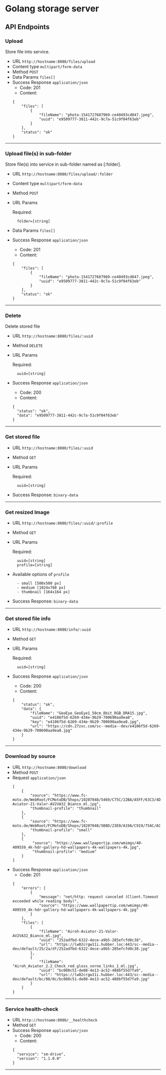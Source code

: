 # Golang storage server
## API Endpoints
### Upload 
Store file into service.
* URL `http://hostname:8080/files/upload`
* Content type `multipart/form-data`
* Method `POST`
* Data Params `files[]`
* Success Response `application/json`
    * Code: 201
    * Content:
    ````
    {
        "files": [
            {
                "fileName": "photo-1541727687969-ce40493cd847.jpeg",
                "uuid": "e9509777-3811-442c-9c7a-51c9f04f63eb"
            }
        ],
        "status": "ok"
    }
  ````
---
### Upload file(s) in sub-folder
Store file(s) into service in sub-folder named as [:folder].
* URL `http://hostname:8080/files/upload/:folder`
* Content type `multipart/form-data`
* Method `POST`
* URL Params
  
  Required: 
 
        folder=[string]
        
* Data Params `files[]`
* Success Response `application/json`
    * Code: 201
    * Content:
    ````
    {
        "files": [
            {
                "fileName": "photo-1541727687969-ce40493cd847.jpeg",
                "uuid": "e9509777-3811-442c-9c7a-51c9f04f63eb"
            }
        ],
        "status": "ok"
    }
  ````
---
### Delete
Delete stored file
* URL `http://hostname:8080/files/:uuid`
* Method `DELETE`
* URL Params
  
  Required: 
 
        uuid=[string]

* Success Response `application/json`
    * Code: 200
    * Content:
    ````
    {
      "status": "ok",
      "data": "e9509777-3811-442c-9c7a-51c9f04f63eb"
    }
    ````
---
### Get stored file
* URL `http://hostname:8080/files/:uuid`
* Method `GET`
* URL Params
  
  Required: 
 
        uuid=[string]
        
* Success Response: `binary-data`
---
### Get resized Image
* URL `http://hostname:8080/files/:uuid/:profile`
* Method `GET`
* URL Params
  
  Required: 
 
        uuid=[string]
        profile=[string]

* Available options of `profile`
        
        - small [500x500 px]
        - medium [1024x768 px]
        - thumbnail [164x164 px]
        
* Success Response: `binary-data`
---
### Get stored file info
* URL `http://hostname:8080/info/:uuid`
* Method `GET`
* URL Params
  
  Required: 
    
        uuid=[string]
        
* Success Response `application/json`
    * Code: 200
    * Content:
    ````
    {
        "status": "ok",
        "data": {
            "fileName": "GeoEye_GeoEye1_50cm_8bit_RGB_DRA15.jpg",
            "uuid": "e4106f5d-6269-434e-9b29-700690aa9ea8",
            "key": "e4106f5d-6269-434e-9b29-700690aa9ea8.jpg",
            "url": "https://cdn.27zxc.com/sc--media--dev/e4106f5d-6269-434e-9b29-700690aa9ea8.jpg"
        }
    }
    ````
___
### Download by source
* URL `http://hostname:8080/download`
* Method `POST`
* Request `application/json`
    ````
    [
        {
            "source": "https://www.fc-moto.de/WebRoot/FCMotoDB/Shops/10207048/5469/C75C/22BA/A5FF/63C3/4DEB/AE59/5639/Airoh-Aviator-21-Valor-AV2VA32_Bianco_ml.jpg",
            "thumbnail-profile": "thumbnail"
        },
        {
            "source": "https://www.fc-moto.de/WebRoot/FCMotoDB/Shops/10207048/5B8D/23E0/A19A/C919/75AC/AC1E/1404/1A54/Airoh_Aviator_2.2_Check_red_gloss_vorne_links_1_ml.jpg",
            "thumbnail-profile": "small"
        },
        {
             "source": "https://www.wallpapertip.com/wmimgs/40-409559_4k-hdr-gallery-hd-wallpapers-4k-wallpapers-4k.jpg",
             "thumbnail-profile": "medium"
        }
    ]
    ````
* Success Response `application/json`
    * Code: 201
    ````
    {
        "errors": [
            {
                "message": "net/http: request canceled (Client.Timeout exceeded while reading body)",
                "source": "https://www.wallpapertip.com/wmimgs/40-409559_4k-hdr-gallery-hd-wallpapers-4k-wallpapers-4k.jpg"
            }
        ],
        "files": [
            {
                "fileName": "Airoh-Aviator-21-Valor-AV2VA32_Bianco_ml.jpg",
                "uuid": "252adfbd-6322-4ece-a9b5-285efcfd0c38",
                "url": "https://lw02crgw11i.hubber.loc:443/sc--media--dev/default/25/2a/df/252adfbd-6322-4ece-a9b5-285efcfd0c38.jpg"
            },
            {
                "fileName": "Airoh_Aviator_2.2_Check_red_gloss_vorne_links_1_ml.jpg",
                "uuid": "bc080c51-de88-4e13-ac52-488bf55d7fa9",
                "url": "https://lw02crgw11i.hubber.loc:443/sc--media--dev/default/bc/08/0c/bc080c51-de88-4e13-ac52-488bf55d7fa9.jpg"
            }
        ]
    }
    ````
___
### Service health-check
* URL `http://hostname:8080/__healthcheck`
* Method `GET`
* Success Response `application/json`
    * Code: 200
    * Content:
    ````
    {
      "service": "sm-drive",
      "version": "1.1.0.0"
    }
    ````
---